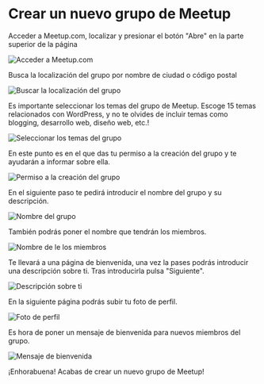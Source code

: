 # Crear un nuevo grupo de Meetup

Acceder a Meetup.com, localizar y presionar el botón "Abre" en la parte superior de la página

![Acceder a Meetup.com](https://es.wordpress.org/files/2015/11/crear-grupo-meetup-paso-1-1024x610.jpg)

Busca la localización del grupo por nombre de ciudad o código postal

![Buscar la localización del grupo](https://es.wordpress.org/files/2015/11/crear-grupo-meetup-paso-2-796x1024.jpg)

Es importante seleccionar los temas del grupo de Meetup. Escoge 15 temas relacionados con WordPress, y no te olvides de incluir temas como blogging, desarrollo web, diseño web, etc.!

![Seleccionar los temas del grupo](https://es.wordpress.org/files/2015/11/crear-grupo-meetup-paso-3-1024x610.jpg)

En este punto es en el que das tu permiso a la creación del grupo y te ayudarán a informar sobre ella.

![Permiso a la creación del grupo](https://es.wordpress.org/files/2015/11/crear-grupo-meetup-paso-4-1024x253.jpg)

En el siguiente paso te pedirá introducir el nombre del grupo y su descripción.

![Nombre del grupo](https://make.wordpress.org/community/files/2015/07/MUG-Step-6-1024x500.png)

También podrás poner el nombre que tendrán los miembros.

![Nombre de le los miembros](https://make.wordpress.org/community/files/2015/07/MUG-Step-7-1024x500.png)

Te llevará a una página de bienvenida, una vez la pases podrás introducir una descripción sobre ti. Tras introducirla pulsa "Siguiente".

![Descripción sobre ti](https://make.wordpress.org/community/files/2015/07/MUG-Step-9-1024x500.png)

En la siguiente página podrás subir tu foto de perfil.

![Foto de perfil](https://make.wordpress.org/community/files/2015/07/MUG-Step-10-1024x586.png)

Es hora de poner un mensaje de bienvenida para nuevos miembros del grupo.

![Mensaje de bienvenida](https://make.wordpress.org/community/files/2015/07/MUG-Step-11-1024x500.png)

¡Enhorabuena! Acabas de crear un nuevo grupo de Meetup!